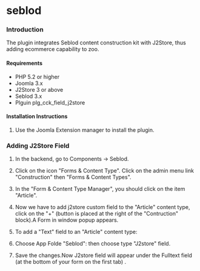 # seblod

### Introduction

The plugin integrates Seblod content construction kit with J2Store, thus adding ecommerce capability to zoo. 

#### Requirements
* PHP 5.2 or higher
* Joomla 3.x
* J2Store 3 or above
* Seblod 3.x
* Plguin plg_cck_field_j2store

#### Installation Instructions 
1. Use the Joomla Extension manager to install the plugin.


### Adding J2Store Field 
1. In the backend, go to Components -> Seblod.
2. Click on the icon "Forms & Content Type". Click on the admin menu link "Construction" then "Forms & Content Types".
3. In the "Form & Content Type Manager", you should click on the item "Article".

4. Now we have to add j2store custom field to the "Article" content type, click on the "+" (button is placed at the right of the "Contruction"  block).A Form in window popup appears.

5. To add a "Text" field to an "Article" content type:

6. Choose App Folde "Seblod": then choose type "J2store" field.

7. Save the changes.Now J2store field will appear under the Fulltext field (at the bottom of your form on the first tab) .


###
 